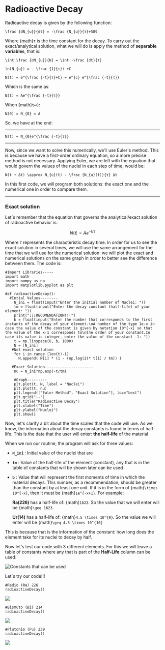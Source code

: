 

# **Radioactive Decay**


Radioactive decay is given by the following function:

```{math}
\frac {dN_{u}}{dt} = -\frac {N_{u}}{τ}+589
```

Where {math}`τ` is the time constant for the decay. To carry out the exact/analytical solution, what we will do is apply the method of **separable variables**, that is:

```{math}
\int \frac {dN_{u}}{N} = \int -\frac {dt}{τ}
```

```{math}
ln(N_{u}) = - \frac {1}{τ}t +C
```

```{math}
N(t) = e^{\frac {-t}{τ}+C} = e^{c} e^{\frac {-t}{τ}}
```

Which is the same as:

```{math}
N(t) = Ae^{\frac {-t}{τ}}
```
When {math}`t=0:`

```{math}
N(0) = N_{0} = A
```

So, we have at the end:

---

```{math}
N(t) = N_{0}e^{\frac {-t}{τ}}
```
---

Now, since we want to solve this numerically, we'll use Euler's method. This is because we have a first-order ordinary equation, so a more precise method is not necessary. Applying Euler, we are left with the equation that would govern the values of the nuclei in each step of time, would be:

```{math}
N(t + Δt) \approx N_{u}(t) - \frac {N_{u}(t)}{τ} Δt
```

In this first code, we will program both solutions: the exact one and the numerical one in order to compare them.

---

### **Exact solution**

Let´s remember that the equation that governs the analytical/exact solution of radioactive behavior is:

$$N(t)= A e^{-t/τ}$$

Where $τ$ represents the characteristic decay time. In order for us to see the exact solution in several times, we will use the same arrangement for the time that we will use for the numerical solution: we will plot the exact and numerical solutions on the same graph in order to better see the difference between them. The code is:

```
#Import Libraries-----
import math
import numpy as np
import matplotlib.pyplot as plt
```

```
def radioactiveDecay():
  #Intial Values--------
    N_ini = float(input("Enter the initial number of Nuclei: "))
    tm = float(input("Enter the decay constant (half-life) of your element: "))
    print("¡¡¡RECOMENDATION!!!")
    b = float(input("Enter the number that corresponds to the first instants of the decay of your element.\nA number of the type 1e-x in case the value of the constant is given by notation 10^{-x} so that the value of the x-1 corresponds to\nthe order of your constant.In case its value is integer, enter the value of the constant -1: "))
    t = np.linspace(0, b, 1000)
    N = [N_ini]
   #Not exact solution
    for i in range (len(t)-1):
      N.append( N[i] * (1 - (np.log(2)* t[1] / tm)) )

   #Exact Solution----------------------
    nu = N_ini*np.exp(-t/tm)

    #Graph---------
    plt.plot(t, N, label = "Nuclei")
    plt.plot(t, nu)
    plt.legend(["Euler Method", "Exact Solution"], loc="best")
    plt.grid("--")
    plt.title("Radioactive Decay")
    plt.xlabel("Time")
    plt.ylabel("Nuclei")
    plt.show()
```

Now, let's clarify a bit about the time scales that the code will use. As we know, the information about the decay constants is found in terms of half-life. This is the data that the user will enter: **the half-life** of the material

When we run our routine, the program will ask for three values:

* **`N_ini`** : Initial value of the nuclei that are

* **`tm`** : Value of the half-life of the element (constant), any that is in the table of constants that will be shown later can be used

* **`b`** : Value that will represent the first moments of time in which the material decays. This number, as a recommendation, should be greater than the constant by at least one unit. If it is in the form of {math}`\times 10^{-x}`, then it must be {math}`1e^{-x+1}`. For example:

   **Ra(226)** has a half-life of: {math}`1622`. So the value that we will enter will be {math}`\geq 1623`.

   **Ur(14)** has a half-life of: {math}`4.5 \times 10^{9}`. So the value we will enter will be {math}`\geq 4.5 \times 10^{10}`

This is because that is the information of the constant: how long does the element take for its nuclei to decay by half.

Now let's test our code with 3 different elements. For this we will leave a table of constants where any that is part of the **Half-Life** column can be used:

![Constants that can be used](constantes.jpg)

Let´s try our code!!!

```
#Radio (Ra) 226
radioactiveDecay()
```
![](radiodecay.jpg)

```
#Bismuto (Bi) 214
radioactiveDecay()
```
![](bismutedecay.jpg)


```
#Plutonio (Pu) 239
radioactiveDecay()
```
![](plutoniodecay.jpg)


